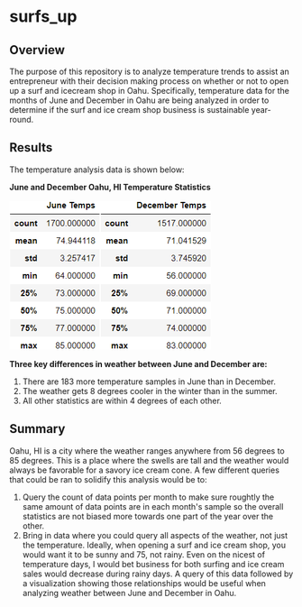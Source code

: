 # surfs_up

## Overview
The purpose of this repository is to analyze temperature trends to assist an entrepreneur with their decision making process on whether or not to open up a surf and icecream shop in Oahu. Specifically, temperature data for the months of June and December in Oahu are being analyzed in order to determine if the surf and ice cream shop business is sustainable year-round.

## Results 
The temperature analysis data is shown below:

<b> June and December Oahu, HI Temperature Statistics</b><br/><br/>
<img src="https://github.com/smyoung88/surfs_up/blob/main/Resources/june_temps.png" margin="1px"><img src="https://github.com/smyoung88/surfs_up/blob/main/Resources/dec_temps.png">

<b> Three key differences in weather between June and December are:</b><br/>
1. There are 183 more temperature samples in June than in December.
2. The weather gets 8 degrees cooler in the winter than in the summer.
3. All other statistics are within 4 degrees of each other.

## Summary
Oahu, HI is a city where the weather ranges anywhere from 56 degrees to 85 degrees. This is a place where the swells are tall and the weather would always be favorable for a savory ice cream cone. A few different queries that could be ran to solidify this analysis would be to:
1. Query the count of data points per month to make sure roughtly the same amount of data points are in each month's sample so the overall statistics are not biased more towards one part of the year over the other.
2. Bring in data where you could query all aspects of the weather, not just the temperature. Ideally, when opening a surf and ice cream shop, you would want it to be sunny and 75, not rainy. Even on the nicest of temperature days, I would bet business for both surfing and ice cream sales would decrease during rainy days. A query of this data followed by a visualization showing those relationships would be useful when analyzing weather between June and December in Oahu.

